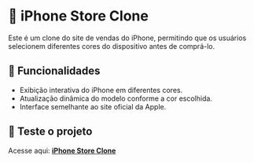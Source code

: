 # 📱 iPhone Store Clone  

Este é um clone do site de vendas do iPhone, permitindo que os usuários selecionem diferentes cores do dispositivo antes de comprá-lo.  

## 🎨 Funcionalidades  
- Exibição interativa do iPhone em diferentes cores.  
- Atualização dinâmica do modelo conforme a cor escolhida.  
- Interface semelhante ao site oficial da Apple.  

## 🚀 Teste o projeto  
Acesse aqui: [**iPhone Store Clone**](https://luz952.github.io/Clone-Iphone/)  
